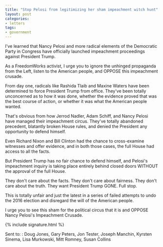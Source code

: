 ```yaml
---
title: "Stop Pelosi from legitimizing her sham impeachment witch hunt"
layout: post
categories:
- letters
tags:
- government
---
```


I've learned that Nancy Pelosi and more radical elements of the Democratic Party in Congress have officially launched impeachment proceedings against President Trump.

As a FreedomWorks activist, I urge you to ignore the unhinged propaganda from the Left, listen to the American people, and OPPOSE this impeachment crusade.

From day one, radicals like Rashida Tlaib and Maxine Waters have been determined to force President Trump from office. They've been totally unconcerned as to how it was done, whether the evidence proved that was the best course of action, or whether it was what the American people wanted.

That's obvious from how Jerrod Nadler, Adam Schiff, and Nancy Pelosi have managed their impeachment circus. They've totally abandoned precedent, blatantly broken House rules, and denied the President any opportunity to defend himself.

Even Richard Nixon and Bill Clinton had the chance to cross-examine witnesses and offer evidence, and in both those cases, the full House had access to all the facts.

But President Trump has no fair chance to defend himself, and Pelosi's impeachment inquiry is taking place entirely behind closed doors WITHOUT the approval of the full House.

They don't care about the facts. They don't care about fairness. They don't care about the truth. They want President Trump GONE. Full stop.

This is totally unfair and just the latest in a series of failed attempts to undo the 2016 election and disregard the will of the American people.

I urge you to see this sham for the political circus that it is and OPPOSE Nancy Pelosi's Impeachment Crusade.

{% include signature.html %}

Sent to:
: Doug Jones, Gary Peters, Jon Tester, Joseph Manchin, Kyrsten Sinema, Lisa Murkowski, Mitt Romney, Susan Collins
